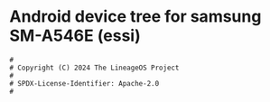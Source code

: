 # Android device tree for samsung SM-A546E (essi)

```
#
# Copyright (C) 2024 The LineageOS Project
#
# SPDX-License-Identifier: Apache-2.0
#
```
